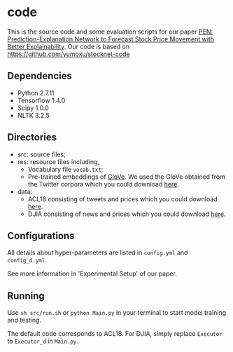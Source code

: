# code
This is the source code and some evaluation scripts for our paper [PEN: Prediction-Explanation Network to Forecast Stock Price Movement with Better Explainability]().
Our code is based on https://github.com/yumoxu/stocknet-code


## Dependencies
- Python 2.7.11
- Tensorflow 1.4.0
- Scipy 1.0.0
- NLTK 3.2.5


## Directories
- src: source files;
- res: resource files including,
    - Vocabulary file `vocab.txt`;
    - Pre-trained embeddings of [GloVe](https://github.com/stanfordnlp/GloVe). We used the GloVe obtained from the Twitter corpora which you could download [here](http://nlp.stanford.edu/data/wordvecs/glove.twitter.27B.zip).
- data:
    - ACL18 consisting of tweets and prices which you could download [here](https://github.com/yumoxu/stocknet-dataset).
    - DJIA consisting of news and prices which you could download [here](https://www.kaggle.com/datasets/aaron7sun/stocknews).


## Configurations
All details about hyper-parameters are listed in `config.yml` and `config_d.yml`. 

See more information in 'Experimental Setup' of our paper.

## Running
Use `sh src/run.sh` or `python Main.py` in your terminal to start model training and testing. 

The default code corresponds to ACL18.
For DJIA, simply replace `Executor` to `Executor_d` in `Main.py`.
